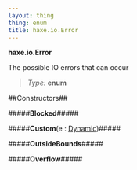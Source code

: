 ```yaml
---
layout: thing
thing: enum
title: haxe.io.Error
---
```


**haxe.io.Error**

The possible IO errors that can occur



> *Type:* **enum**



##Constructors##


#####**Blocked**#####










#####**Custom**(e : <a href="../../Dynamic.html" class="type">Dynamic</a>)#####










#####**OutsideBounds**#####










#####**Overflow**#####










